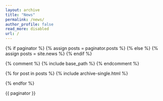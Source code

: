 ```yaml
---
layout: archive
title: "News"
permalink: /news/
author_profile: false
read_more: disabled
url: /
---
```


{% if paginator %}
  {% assign posts = paginator.posts %}
{% else %}
  {% assign posts = site.news %}
{% endif %}

{% comment %}
{% include base_path %}
{% endcomment %}

{% for post in posts %}
    {% include archive-single.html %}
    <p></p>
{% endfor %}

{{ paginator }}
